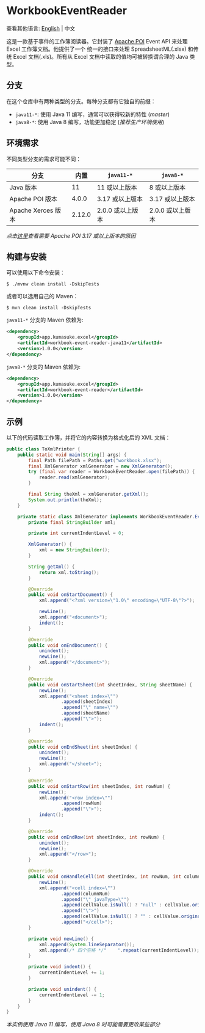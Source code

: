 # WorkbookEventReader
查看其他语言: [English](README.md) | 中文

这是一款基于事件的工作簿阅读器。它封装了 [Apache POI](https://poi.apache.org/) Event API 来处理 Excel 工作簿文档。他提供了一个
统一的接口来处理 SpreadsheetML(.xlsx) 和传统 Excel 文档(.xls)。所有从 Excel 文档中读取的值均可被转换谓合理的 Java 类型。

## 分支
在这个仓库中有两种类型的分支。每种分支都有它独自的前缀：
- `java11-*`: 使用 Java 11 编写，通常可以获得较新的特性 (_master_)
- `java8-*`: 使用 Java 8 编写，功能更加稳定 (_推荐生产环境使用_)

## 环境需求
不同类型分支的需求可能不同：

| 分支               	| 内置   	| `java11-*`       	| `java8-*`        	|
|--------------------	|---------	|------------------	|------------------	|
| Java 版本          	| 11      	| 11 或以上版本    	| 8 或以上版本     	|
| Apache POI 版本    	| 4.0.0   	| 3.17 或以上版本  	| 3.17 或以上版本  	|
| Apache Xerces 版本 	| 2.12.0  	| 2.0.0 或以上版本 	| 2.0.0 或以上版本 	|

_点击[这里](https://bz.apache.org/bugzilla/show_bug.cgi?id=61034)查看需要 Apache POI 3.17 或以上版本的原因_

## 构建与安装
可以使用以下命令安装：
```
$ ./mvnw clean install -DskipTests
```
或者可以选用自己的 Maven：
```
$ mvn clean install -DskipTests
```

`java11-*` 分支的 Maven 依赖为:
```xml
<dependency>
    <groupId>app.kumasuke.excel</groupId>
    <artifactId>workbook-event-reader-java11</artifactId>
    <version>1.0.0</version>
</dependency>
```
`java8-*` 分支的 Maven 依赖为:
```xml
<dependency>
    <groupId>app.kumasuke.excel</groupId>
    <artifactId>workbook-event-reader</artifactId>
    <version>1.0.0</version>
</dependency>
```

## 示例
以下的代码读取工作簿，并将它的内容转换为格式化后的 XML 文档：
```java
public class ToXmlPrinter {
    public static void main(String[] args) {
        final Path filePath = Paths.get("workbook.xlsx");
        final XmlGenerator xmlGenerator = new XmlGenerator();
        try (final var reader = WorkbookEventReader.open(filePath)) {
            reader.read(xmlGenerator);
        }

        final String theXml = xmlGenerator.getXml();
        System.out.println(theXml);
    }

    private static class XmlGenerator implements WorkbookEventReader.EventHandler {
        private final StringBuilder xml;

        private int currentIndentLevel = 0;

        XmlGenerator() {
            xml = new StringBuilder();
        }

        String getXml() {
            return xml.toString();
        }

        @Override
        public void onStartDocument() {
            xml.append("<?xml version=\"1.0\" encoding=\"UTF-8\"?>");

            newLine();
            xml.append("<document>");
            indent();
        }

        @Override
        public void onEndDocument() {
            unindent();
            newLine();
            xml.append("</document>");
        }

        @Override
        public void onStartSheet(int sheetIndex, String sheetName) {
            newLine();
            xml.append("<sheet index=\"")
                    .append(sheetIndex)
                    .append("\" name=\"")
                    .append(sheetName)
                    .append("\">");
            indent();
        }

        @Override
        public void onEndSheet(int sheetIndex) {
            unindent();
            newLine();
            xml.append("</sheet>");
        }

        @Override
        public void onStartRow(int sheetIndex, int rowNum) {
            newLine();
            xml.append("<row index=\"")
                    .append(rowNum)
                    .append("\">");
            indent();
        }

        @Override
        public void onEndRow(int sheetIndex, int rowNum) {
            unindent();
            newLine();
            xml.append("</row>");
        }

        @Override
        public void onHandleCell(int sheetIndex, int rowNum, int columnNum, CellValue cellValue) {
            newLine();
            xml.append("<cell index=\"")
                    .append(columnNum)
                    .append("\" javaType=\"")
                    .append(cellValue.isNull() ? "null" : cellValue.originalType().getCanonicalName())
                    .append("\">")
                    .append(cellValue.isNull() ? "" : cellValue.originalValue())
                    .append("</cell>");
        }

        private void newLine() {
            xml.append(System.lineSeparator());
            xml.append(/* 四个空格 */"    ".repeat(currentIndentLevel));
        }

        private void indent() {
            currentIndentLevel += 1;
        }

        private void unindent() {
            currentIndentLevel -= 1;
        }
    }
}
``` 
_本实例使用 Java 11 编写，使用 Java 8 时可能需要更改某些部分_